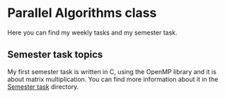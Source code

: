 # Parallel Algorithms class
Here you can find my weekly tasks and my semester task.
## Semester task topics
My first semester task is written in C, using the OpenMP library and it is about matrix multiplication. You can find more information about it in the [Semester task](https://github.com/MinimalistPeach/AQYO8L_Parallel/tree/main/Semester%20task) directory.

